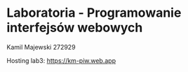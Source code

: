 # Laboratoria - Programowanie interfejsów webowych
Kamil Majewski 272929

Hosting lab3: https://km-piw.web.app
